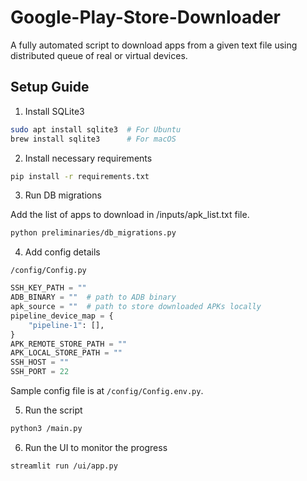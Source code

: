 # Google-Play-Store-Downloader

A fully automated script to download apps from a given text file using distributed queue of real or virtual devices.

## Setup Guide

1. Install SQLite3

```bash
sudo apt install sqlite3  # For Ubuntu
brew install sqlite3      # For macOS
```

2. Install necessary requirements

```bash
pip install -r requirements.txt
```

3. Run DB migrations

Add the list of apps to download in /inputs/apk_list.txt file.

```bash
python preliminaries/db_migrations.py
```

4. Add config details

`/config/Config.py`

```python
SSH_KEY_PATH = ""
ADB_BINARY = ""  # path to ADB binary
apk_source = ""  # path to store downloaded APKs locally
pipeline_device_map = {
    "pipeline-1": [],
}
APK_REMOTE_STORE_PATH = ""
APK_LOCAL_STORE_PATH = ""
SSH_HOST = ""
SSH_PORT = 22
```

Sample config file is at `/config/Config.env.py`.


5. Run the script

```bash
python3 /main.py
```

6. Run the UI to monitor the progress

```bash
streamlit run /ui/app.py
```